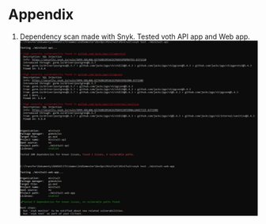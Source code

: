 # Appendix

1. Dependency scan made with Snyk. Tested voth API app and Web app.
![Dependency scan](images/dependency-scan-snyk.jpg)